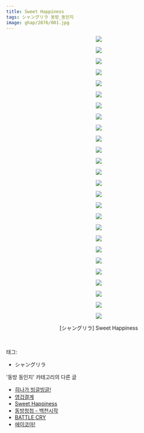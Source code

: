 ```yaml
---
title: Sweet Happiness
tags: シャングリラ 동방_동인지
image: ghap/2876/001.jpg
---
```

<div class="article">
<p style="text-align: center; clear: none; float: none;"><img src="{{ site.nasurl }}/ghap/2876/001.jpg"/></p>
<p style="text-align: center; clear: none; float: none;"><img src="{{ site.nasurl }}/ghap/2876/002.jpg"/></p>
<p style="text-align: center; clear: none; float: none;"><img src="{{ site.nasurl }}/ghap/2876/003.jpg"/></p>
<p style="text-align: center; clear: none; float: none;"><img src="{{ site.nasurl }}/ghap/2876/004.jpg"/></p>
<p style="text-align: center; clear: none; float: none;"><img src="{{ site.nasurl }}/ghap/2876/005.jpg"/></p>
<p style="text-align: center; clear: none; float: none;"><img src="{{ site.nasurl }}/ghap/2876/006.jpg"/></p>
<p style="text-align: center; clear: none; float: none;"><img src="{{ site.nasurl }}/ghap/2876/007.jpg"/></p>
<p style="text-align: center; clear: none; float: none;"><img src="{{ site.nasurl }}/ghap/2876/008.jpg"/></p>
<p style="text-align: center; clear: none; float: none;"><img src="{{ site.nasurl }}/ghap/2876/009.jpg"/></p>
<p style="text-align: center; clear: none; float: none;"><img src="{{ site.nasurl }}/ghap/2876/010.jpg"/></p>
<p style="text-align: center; clear: none; float: none;"><img src="{{ site.nasurl }}/ghap/2876/011.jpg"/></p>
<p style="text-align: center; clear: none; float: none;"><img src="{{ site.nasurl }}/ghap/2876/012.jpg"/></p>
<p style="text-align: center; clear: none; float: none;"><img src="{{ site.nasurl }}/ghap/2876/013.jpg"/></p>
<p style="text-align: center; clear: none; float: none;"><img src="{{ site.nasurl }}/ghap/2876/014.jpg"/></p>
<p style="text-align: center; clear: none; float: none;"><img src="{{ site.nasurl }}/ghap/2876/015.jpg"/></p>
<p style="text-align: center; clear: none; float: none;"><img src="{{ site.nasurl }}/ghap/2876/016.jpg"/></p>
<p style="text-align: center; clear: none; float: none;"><img src="{{ site.nasurl }}/ghap/2876/017.jpg"/></p>
<p style="text-align: center; clear: none; float: none;"><img src="{{ site.nasurl }}/ghap/2876/018.jpg"/></p>
<p style="text-align: center; clear: none; float: none;"><img src="{{ site.nasurl }}/ghap/2876/019.jpg"/></p>
<p style="text-align: center; clear: none; float: none;"><img src="{{ site.nasurl }}/ghap/2876/020.jpg"/></p>
<p style="text-align: center; clear: none; float: none;"><img src="{{ site.nasurl }}/ghap/2876/021.jpg"/></p>
<p style="text-align: center; clear: none; float: none;"><img src="{{ site.nasurl }}/ghap/2876/022.jpg"/></p>
<p style="text-align: center; clear: none; float: none;"><img src="{{ site.nasurl }}/ghap/2876/023.jpg"/></p>
<p style="text-align: center; clear: none; float: none;"><img src="{{ site.nasurl }}/ghap/2876/024.jpg"/></p>
<p style="text-align: center; clear: none; float: none;"><img src="{{ site.nasurl }}/ghap/2876/025.jpg"/></p>
<p style="text-align: center; clear: none; float: none;"><img src="{{ site.nasurl }}/ghap/2876/026.jpg"/></p>
<p style="text-align: center; clear: none; float: none;">[シャングリラ] Sweet Happiness</p>
<p><br/></p>
</div><div class="tagTrail">
<p>태그: </p>
<ul>
<li>シャングリラ</li>
</ul>
</div><div class="another">
<p>'동방 동인지' 카테고리의 다른 글</p>
<ul>
<li><a href="/2016-12-10-ghap_2878">히나가 빙글빙글!</a></li>
<li><a href="/2016-12-10-ghap_2877">영겁결계</a></li>
<li><a href="/2016-12-10-ghap_2876">Sweet Happiness</a></li>
<li><a href="/2016-12-09-ghap_2875">동방청첩 - 백천시작</a></li>
<li><a href="/2016-12-09-ghap_2874">BATTLE CRY</a></li>
<li><a href="/2016-12-09-ghap_2873">에이코마!</a></li>
</ul>
</div><div class="cb_module cb_fluid">
<div class="cb_wrt cb_profile">
</div><!-- commentList close -->
</div>